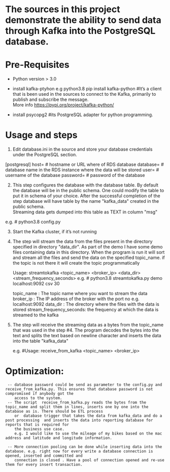 # The sources in this project demonstrate the ability to send data through Kafka into the PostgreSQL database.


# Pre-Requisites
- Python version > 3.0

- install kafka-ptyhon   e.g python3.8 pip install kafka-python
  #It’s a client that is been used in the sources to connect to the Kafka, primarily to publish and subscribe the message.  
     More info https://pypi.org/project/kafka-python/

- install psycopg2
  #its PostgreSQL adapter for python programming.

# Usage and steps

1) Edit database.ini in the source and store your database credentials under the PostgreSQL section.

[postgresql]
host=<host name or URI >      # hostname or URL where of RDS database
database=<database name>      # database name in the RDS instance where the data will be stored
user=<username>               # username of the database
password=<password>           # password of the database


2)  This step configures the database with the database table. By default the database will be in the public schema. One could modify the table to put it in
    schema of your choice. After the successful completion of the step database will have  table by the name "kafka_data" created in the public schema.    
    Streaming data gets dumped into this table as TEXT in column "msg"

e.g. #  python3.8 config.py

3) Start the Kafka cluster, if it’s not running


4) The step will stream the data from the files present in the directory  specified in directory "data_dir". As part of the demo I have some demo  files containing data 
   in this directory.  When the program is run it will sort and stream all the files and send the data on the specified topic_name. if the topic is not there it will 
   create  the topic programmatically

   Usage: streamtokafka <topic_name> <broker_ip> <data_dir> <stream_frequency_seconds>
   e.g. # python3.8 streamtokafka.py demo localhost:9092 csv 30

   topic_name              : The topic name where you want to stream the data
   broker_ip               : The IP address of the broker with the port no e.g. localhost:9092
   data_dir                : The directory where the files with the data is stored
   stream_frequency_seconds: the frequency at which the data is streamed to the kafka

5) The step will receive the streaming data as a bytes from the topic_name that was used in the step #4. The program decodes the bytes into the text and splits the text
   based on  newline character and inserts the data into the table "kafka_data"

   e.g. #Usage: receive_from_kafka  <topic_name> <broker_ip>

  # Optimization:
     -- database password could be send as parameter to the config.py and receive_from_kafka.py. This ensures that database password is not compromised if anybody got the
        access to the system.
     -- The script  receive_from_kafka.py reads the bytes from the topic_name and split them in lines, inserts one by one into the database as is. There should be ETL process 
        or  database trigger that takes the data from kafka_data and do a post processing  and inserts the data into reporting database for reports that is required for 
        the business use case.
        e.g. I would like to use the mileage of my bikes based on the mac address and latitude and longitude information.

     -- More connection pooling can be done while inserting data into the database. e.g. right now for every write a database connection is opened, inserted and committed and
        connection is closed . Have a pool of connection opened and re-use them for every insert transaction.

